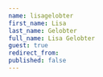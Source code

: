 ```yaml
---
name: lisagelobter
first_name: Lisa
last_name: Gelobter
full_name: Lisa Gelobter
guest: true
redirect_from:
published: false
---
```


